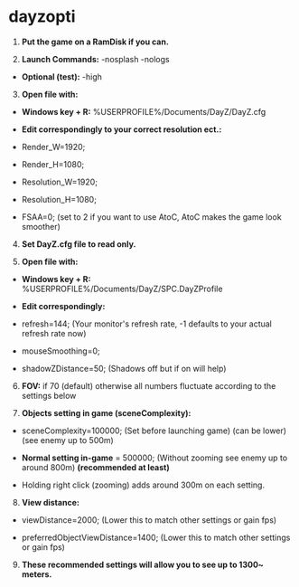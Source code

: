 # dayzopti

1. **Put the game on a RamDisk if you can.**

2. **Launch Commands:** -nosplash -nologs

 * **Optional (test):** -high

3. **Open file with:**

 * **Windows key + R:** %USERPROFILE%/Documents/DayZ/DayZ.cfg

 * **Edit correspondingly to your correct resolution ect.:**

 * Render_W=1920;

 * Render_H=1080;

 * Resolution_W=1920;

 * Resolution_H=1080;

 * FSAA=0; (set to 2 if you want to use AtoC, AtoC makes the game look smoother)

4. **Set DayZ.cfg file to read only.**

5. **Open file with:**

 * **Windows key + R:** %USERPROFILE%/Documents/DayZ/SPC.DayZProfile

 * **Edit correspondingly:**

 * refresh=144; (Your monitor's refresh rate, -1 defaults to your actual refresh rate now)

 * mouseSmoothing=0;

 * shadowZDistance=50; (Shadows off but if on will help)

6. **FOV:** if 70 (default) otherwise all numbers fluctuate according to the settings below

7. **Objects setting in game (sceneComplexity):**

 * sceneComplexity=100000; (Set before launching game) (can be lower) (see enemy up to 500m)

 * **Normal setting in-game** = 500000; (Without zooming see enemy up to around 800m) **(recommended at least)**

 * Holding right click (zooming) adds around 300m on each setting.

8. **View distance:**

 * viewDistance=2000; (Lower this to match other settings or gain fps)

 * preferredObjectViewDistance=1400; (Lower this to match other settings or gain fps)

9. **These recommended settings will allow you to see up to 1300~ meters.**
